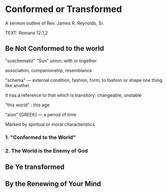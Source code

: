 # Conformed or Transformed

A sermon outline of Rev. James R. Reynolds, Sr.

TEXT: Romans 12:1,2

## Be Not Conformed to the world

&quot;suschematiz&quot; &quot;Sun&quot; union; with or together

association, companionship, resemblance

&quot;schema&quot; &mdash; external condition, fashion, form; to fashion or shape one thing like another.

It has a reference to that which is transitory: changeable, unstable

&quot;this world&quot; : this age

&quot;aion&quot; [GREEK] &mdash; a period of time

Marked by spiritual or moral characteristics.

### 1. &quot;Conformed to the World&quot;


### 2. The World is the Enemy of God

## Be Ye transformed

## By the Renewing of Your Mind
